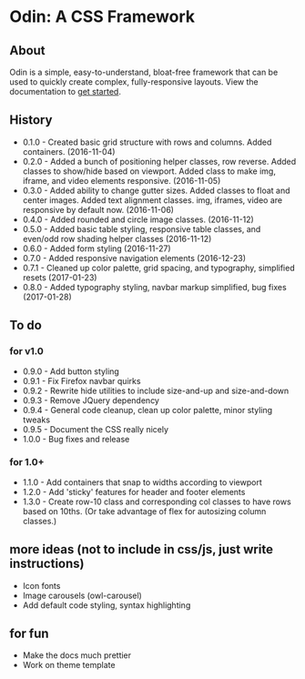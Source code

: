 # Odin: A CSS Framework

## About

Odin is a simple, easy-to-understand, bloat-free framework that can be used to quickly create complex, fully-responsive layouts. View the documentation to [get started](http://joncoop.github.io/odin/).

## History

- 0.1.0 - Created basic grid structure with rows and columns. Added containers. (2016-11-04)
- 0.2.0 - Added a bunch of positioning helper classes, row reverse. Added classes to show/hide based on viewport. Added class to make img, iframe, and video elements responsive. (2016-11-05)
- 0.3.0 - Added ability to change gutter sizes. Added classes to float and center images. Added text alignment classes. img, iframes, video are responsive by default now. (2016-11-06)
- 0.4.0 - Added rounded and circle image classes. (2016-11-12)
- 0.5.0 - Added basic table styling, responsive table classes, and even/odd row shading helper classes (2016-11-12)
- 0.6.0 - Added form styling (2016-11-27)
- 0.7.0 - Added responsive navigation elements (2016-12-23)
- 0.7.1 - Cleaned up color palette, grid spacing, and typography, simplified resets (2017-01-23)
- 0.8.0 - Added typography styling, navbar markup simplified, bug fixes (2017-01-28)

## To do

### for v1.0
- 0.9.0 - Add button styling
- 0.9.1 - Fix Firefox navbar quirks
- 0.9.2 - Rewrite hide utilities to include size-and-up and size-and-down
- 0.9.3 - Remove JQuery dependency
- 0.9.4 - General code cleanup, clean up color palette, minor styling tweaks
- 0.9.5 - Document the CSS really nicely
- 1.0.0 - Bug fixes and release

### for 1.0+
- 1.1.0 - Add containers that snap to widths according to viewport
- 1.2.0 - Add 'sticky' features for header and footer elements
- 1.3.0 - Create row-10 class and corresponding col classes to have rows based on 10ths. (Or take advantage of flex for autosizing column classes.)

## more ideas (not to include in css/js, just write instructions)
- Icon fonts
- Image carousels (owl-carousel)
- Add default code styling, syntax highlighting

## for fun
- Make the docs much prettier
- Work on theme template

